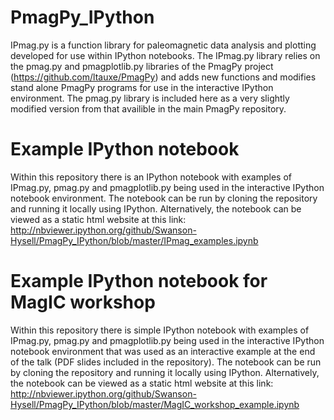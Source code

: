 PmagPy_IPython
==============

IPmag.py is a function library for paleomagnetic data analysis and plotting developed for use within IPython notebooks. The IPmag.py library relies on the pmag.py and pmagplotlib.py libraries of the PmagPy project (https://github.com/ltauxe/PmagPy) and adds new functions and modifies stand alone PmagPy programs for use in the interactive IPython environment. The pmag.py library is included here as a very slightly modified version from that availible in the main PmagPy repository.

Example IPython notebook
==============

Within this repository there is an IPython notebook with examples of IPmag.py, pmag.py and pmagplotlib.py being used in the interactive IPython notebook environment. The notebook can be run by cloning the repository and running it locally using IPython. Alternatively, the notebook can be viewed as a static html website at this link: http://nbviewer.ipython.org/github/Swanson-Hysell/PmagPy_IPython/blob/master/IPmag_examples.ipynb

Example IPython notebook for MagIC workshop
==============

Within this repository there is simple IPython notebook with examples of IPmag.py, pmag.py and pmagplotlib.py being used in the interactive IPython notebook environment that was used as an interactive example at the end of the talk (PDF slides included in the repository). The notebook can be run by cloning the repository and running it locally using IPython. Alternatively, the notebook can be viewed as a static html website at this link: http://nbviewer.ipython.org/github/Swanson-Hysell/PmagPy_IPython/blob/master/MagIC_workshop_example.ipynb